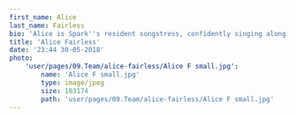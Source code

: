 ```yaml
---
first_name: Alice
last_name: Fairless
bio: 'Alice is Spark''s resident songstress, confidently singing along to whichever radio station has triumphed that day in the office radio war. A former languages student, Alice now channels her linguistic passion into writing killer content for her clients and uses her stellar communication skills to leave a smile on the face of any journalist she encounters. In her spare time, you can find Alice hunting for her next read at the local library, sweating it out in a spin class or convincing a dance floor full of people to use her signature dance move - the stag.'
title: 'Alice Fairless'
date: '23:44 30-05-2018'
photo:
    'user/pages/09.Team/alice-fairless/Alice F small.jpg':
        name: 'Alice F small.jpg'
        type: image/jpeg
        size: 183174
        path: 'user/pages/09.Team/alice-fairless/Alice F small.jpg'
---
```


